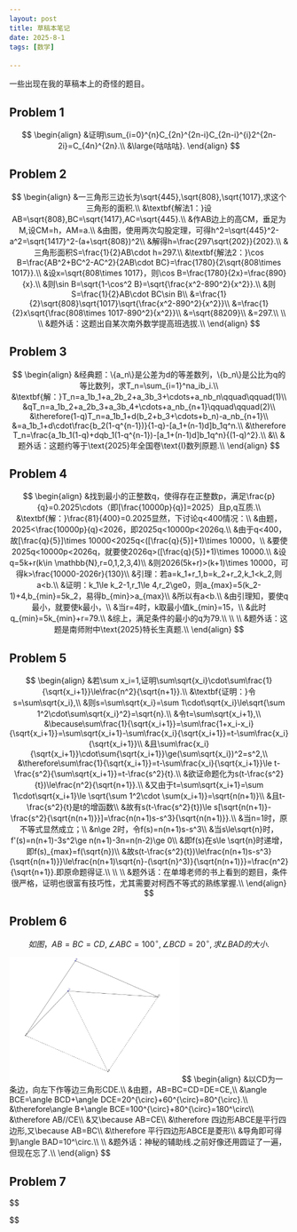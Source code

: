 ```yaml
---
layout: post
title: 草稿本笔记
date: 2025-8-1
tags: [数学]

---
```


一些出现在我的草稿本上的奇怪的题目。

## Problem 1

$$
\begin{align}
&证明\sum_{i=0}^{n}C_{2n}^{2n-i}C_{2n-i}^{i}2^{2n-2i}=C_{4n}^{2n}.\\
&\large{咕咕咕}.
\end{align}
$$



## Problem 2

$$
\begin{align}
&一三角形三边长为\sqrt{445},\sqrt{808},\sqrt{1017},求这个三角形的面积.\\
&\textbf{解法1：}设AB=\sqrt{808},BC=\sqrt{1417},AC=\sqrt{445}.\\
&作AB边上的高CM，垂足为M,设CM=h，AM=a.\\
&由图，使用两次勾股定理，可得h^2=\sqrt{445}^2-a^2=\sqrt{1417}^2-(a+\sqrt{808})^2\\
&解得h=\frac{297\sqrt{202}}{202}.\\
&三角形面积S=\frac{1}{2}AB\cdot h=297.\\
&\textbf{解法2：}\cos B=\frac{AB^2+BC^2-AC^2}{2AB\cdot BC}=\frac{1780}{2\sqrt{808\times 1017}}.\\
&设x=\sqrt{808\times 1017}，则\cos B=\frac{1780}{2x}=\frac{890}{x}.\\
&则\sin B=\sqrt{1-\cos^2 B}=\sqrt{\frac{x^2-890^2}{x^2}}.\\
&则S=\frac{1}{2}AB\cdot BC\sin B\\
&=\frac{1}{2}\sqrt{808}\sqrt{1017}\sqrt{\frac{x^2-890^2}{x^2}}\\
&=\frac{1}{2}x\sqrt{\frac{808\times 1017-890^2}{x^2}}\\
&=\sqrt{88209}\\
&=297.\\
\\
\\
&题外话：这题出自某次南外数学提高班选拔.\\
\end{align}
$$



## Problem 3

$$
\begin{align}
&经典题：\{a_n\}是公差为d的等差数列，\{b_n\}是公比为q的等比数列，求T_n=\sum_{i=1}^na_ib_i.\\
&\textbf{解：}T_n=a_1b_1+a_2b_2+a_3b_3+\cdots+a_nb_n\qquad\qquad(1)\\
&qT_n=a_1b_2+a_2b_3+a_3b_4+\cdots+a_nb_{n+1}\qquad\qquad(2)\\
&\therefore(1-q)T_n=a_1b_1+d(b_2+b_3+\cdots+b_n)-a_nb_{n+1}\\
&=a_1b_1+d\cdot\frac{b_2(1-q^{n-1})}{1-q}-[a_1+(n-1)d]b_1q^n.\\
&\therefore T_n=\frac{a_1b_1(1-q)+dqb_1(1-q^{n-1})-[a_1+(n-1)d]b_1q^n}{(1-q)^2}.\\
&\\
&题外话：这题约等于\text{2025}年全国卷\text{I}数列原题.\\
\end{align}
$$



## Problem 4

$$
\begin{align}
&找到最小的正整数q，使得存在正整数p，满足\frac{p}{q}=0.2025\cdots（即[\frac{10000p}{q}]=2025）且p,q互质.\\
&\textbf{解：}\frac{81}{400}=0.2025显然，下讨论q<400情况：\\
&由题，2025<\frac{10000p}{q}<2026，即2025q<10000p<2026q.\\
&由于q<400，故[\frac{q}{5}]\times 10000<2025q<([\frac{q}{5}]+1)\times 10000，\\
&要使2025q<10000p<2026q，就要使2026q>([\frac{q}{5}]+1)\times 10000.\\
&设q=5k+r(k\in \mathbb{N},r=0,1,2,3,4)\\
&则2026(5k+r)>(k+1)\times 10000，可得k>\frac{10000-2026r}{130}\\
&引理：若a=k_1+r_1,b=k_2+r_2,k_1<k_2,则a<b.\\
&证明：k_1\le k_2-1,r_1\le 4,r_2\ge0，则a_{max}=5(k_2-1)+4,b_{min}=5k_2，易得b_{min}>a_{max}\\
&所以有a<b.\\
&由引理知，要使q最小，就要使k最小，\\
&当r=4时，k取最小值k_{min}=15，\\
&此时q_{min}=5k_{min}+r=79.\\
&综上，满足条件的最小的q为79.\\
\\
\\
&题外话：这题是南师附中\text{2025}特长生真题.\\
\end{align}
$$

## Problem 5

$$
\begin{align}
&若\sum x_i=1,证明\sum\sqrt{x_i}\cdot\sum\frac{1}{\sqrt{x_i+1}}\le\frac{n^2}{\sqrt{n+1}}.\\
&\textbf{证明：}令s=\sum\sqrt{x_i},\\
&则s=\sum\sqrt{x_i}=\sum 1\cdot\sqrt{x_i}\le\sqrt{\sum 1^2\cdot\sum\sqrt{x_i}^2}=\sqrt{n}.\\
&令t=\sum\sqrt{x_i+1},\\
&\because\sum\frac{1}{\sqrt{x_i+1}}=\sum\frac{1+x_i-x_i}{\sqrt{x_i+1}}=\sum\sqrt{x_i+1}-\sum\frac{x_i}{\sqrt{x_i+1}}=t-\sum\frac{x_i}{\sqrt{x_i+1}}\\
&且\sum\frac{x_i}{\sqrt{x_i+1}}\cdot\sum{\sqrt{x_i+1}}\ge(\sum\sqrt{x_i})^2=s^2,\\
&\therefore\sum\frac{1}{\sqrt{x_i+1}}=t-\sum\frac{x_i}{\sqrt{x_i+1}}\le t-\frac{s^2}{\sum\sqrt{x_i+1}}=t-\frac{s^2}{t}.\\
&欲证命题化为s(t-\frac{s^2}{t})\le\frac{n^2}{\sqrt{n+1}}.\\
&又由于t=\sum\sqrt{x_i+1}=\sum 1\cdot\sqrt{x_i+1}\le \sqrt{\sum 1^2\cdot \sum(x_i+1)}=\sqrt{n(n+1)}\\
&且t-\frac{s^2}{t}是t的增函数\\
&故有s(t-\frac{s^2}{t})\le s[\sqrt{n(n+1)}-\frac{s^2}{\sqrt{n(n+1)}}]=\frac{n(n+1)s-s^3}{\sqrt{n(n+1)}}.\\
&当n=1时，原不等式显然成立；\\
&n\ge 2时，令f(s)=n(n+1)s-s^3\\
&当s\le\sqrt{n}时，f'(s)=n(n+1)-3s^2\ge n(n+1)-3n=n(n-2)\ge 0\\
&即f(s)在s\le \sqrt{n}时递增，即f(s)_{max}=f(\sqrt{n})\\
&故s(t-\frac{s^2}{t})\le\frac{n(n+1)s-s^3}{\sqrt{n(n+1)}}\le\frac{n(n+1)\sqrt{n}-(\sqrt{n}^3)}{\sqrt{n(n+1)}}=\frac{n^2}{\sqrt{n+1}}.即原命题得证.\\
\\
\\
&题外话：在单墫老师的书上看到的题目，条件很严格，证明也很富有技巧性，尤其需要对柯西不等式的熟练掌握.\\
\end{align}
$$



## Problem 6

$$
如图，AB=BC=CD,\angle ABC=100^{\circ},\angle BCD=20^{\circ},求\angle BAD的大小.
$$

<img src="/img/1.jpg" style="zoom:30%;" />
$$
\begin{align}
&以CD为一条边，向左下作等边三角形CDE.\\
&由题，AB=BC=CD=DE=CE,\\
&\angle BCE=\angle BCD+\angle DCE=20^{\circ}+60^{\circ}=80^{\circ}.\\
&\therefore\angle B+\angle BCE=100^{\circ}+80^{\circ}=180^\circ\\
&\therefore AB//CE\\
&又\because AB=CE\\
&\therefore 四边形ABCE是平行四边形,又\because AB=BC\\
&\therefore 平行四边形ABCE是菱形\\
&导角即可得到\angle BAD=10^\circ.\\
\\
&题外话：神秘的辅助线.之前好像还用圆证了一遍，但现在忘了.\\
\end{align}
$$

## Problem 7

$$

$$


